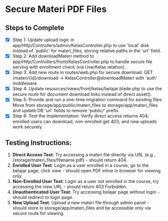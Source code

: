 # Secure Materi PDF Files

## Steps to Complete

- [x] Step 1: Update upload logic in app/Http/Controllers/admin/KelasController.php to use 'local' disk instead of 'public' for materi_files, storing relative paths in the 'url' field.
- [x] Step 2: Add downloadMateri method to app/Http/Controllers/front/KelasController.php to handle secure file serving with enrollment check (via UserKelas relation).
- [x] Step 3: Add new route in routes/web.php for secure download: GET /materi/{id}/download -> KelasController@downloadMateri with 'auth' middleware.
- [x] Step 4: Update resources/views/front/kelas/belajar.blade.php to use the secure route for document download links instead of direct asset().
- [x] Step 5: Provide and run a one-time migration command for existing files: Move from storage/app/public/materi_files to storage/app/materi_files and update DB 'url' fields to remove 'public/' prefix.
- [x] Step 6: Test the implementation: Verify direct access returns 404, enrolled users can download, non-enrolled get 403, and new uploads work securely.

## Testing Instructions:
1. **Direct Access Test**: Try accessing a materi file directly via URL (e.g., /storage/materi_files/filename.pdf) - should return 404.
2. **Enrolled User Test**: Login as a user enrolled in a course, go to the belajar page, click view - should open PDF inline in browser for viewing only.
3. **Non-Enrolled User Test**: Login as a user not enrolled in the course, try accessing the view URL - should return 403 Forbidden.
4. **Unauthenticated User Test**: Try accessing belajar page without login - should redirect to login page.
5. **New Upload Test**: Upload a new materi file through admin panel - should store in storage/app/materi_files and be accessible only via secure route for viewing.
